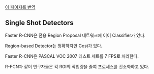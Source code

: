 [이 페이지를 번역](https://medium.com/@jonathan_hui/what-do-we-learn-from-single-shot-object-detectors-ssd-yolo-fpn-focal-loss-3888677c5f4d)

## Single Shot Detectors
Faster R-CNN은 전용 Region Proposal 네트워크에 이어 Classifier가 있다.

Region-based Detector는 정확하지만 Cost가 있다.

Faster R-CNN은 PASCAL VOC 2007 테스트 세트를 7 FPS로 처리한다.

R-FCN과 같이 연구자들은 각 ROI의 작업량을 줄여 프로세스를 간소화하고 있다.

